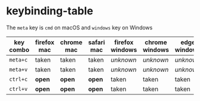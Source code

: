 # keybinding-table

The `meta` key is `cmd` on macOS and `windows` key on Windows

| key combo | firefox mac | chrome mac | safari mac | firefox windows | chrome windows | edge windows  |
| ---       | ---         | ---        | ---        | ---             | ---            | ---           | 
| `meta+c`  | taken       | taken      | taken      | *unknown*       | *unknown*      | *unknown*
| `meta+v`  | taken       | taken      | taken      | *unknown*       | *unknown*      | *unknown*
| `ctrl+c`  | **open**    | **open**   | **open**   | taken           | taken          | taken
| `ctrl+v`  | **open**    | **open**   | **open**   | taken           | taken          | taken
